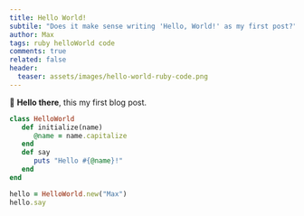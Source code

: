 ```yaml
---
title: Hello World!
subtile: "Does it make sense writing 'Hello, World!' as my first post?"
author: Max
tags: ruby helloWorld code
comments: true
related: false
header:
  teaser: assets/images/hello-world-ruby-code.png
---
```


:wave: **Hello there**, this my first blog post.

~~~ruby
class HelloWorld
   def initialize(name)
      @name = name.capitalize
   end
   def say
      puts "Hello #{@name}!"
   end
end

hello = HelloWorld.new("Max")
hello.say
~~~
<!--more-->
